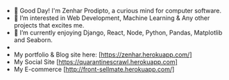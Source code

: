 - 👋 Good Day! I'm Zenhar Prodipto, a curious mind for computer software.
- 👀 I’m interested in Web Development, Machine Learning & Any other projects that excites me.
- 🌱 I’m currently enjoying Django, React, Node, Python, Pandas, Matplotlib and Seaborn.
- 
-  My portfolio & Blog site here: [https://zenhar.herokuapp.com/]
-  My Social Site [https://quarantinescrawl.herokuapp.com]
- My E-commerce [http://front-sellmate.herokuapp.com/]



